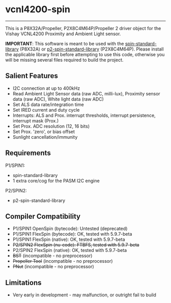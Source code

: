 # vcnl4200-spin
---------------

This is a P8X32A/Propeller, P2X8C4M64P/Propeller 2 driver object for the Vishay VCNL4200 Proximity and Ambient Light sensor.

**IMPORTANT**: This software is meant to be used with the [spin-standard-library](https://github.com/avsa242/spin-standard-library) (P8X32A) or [p2-spin-standard-library](https://github.com/avsa242/p2-spin-standard-library) (P2X8C4M64P). Please install the applicable library first before attempting to use this code, otherwise you will be missing several files required to build the project.

## Salient Features

* I2C connection at up to 400kHz
* Read Ambient Light Sensor data (raw ADC, milli-lux), Proximity sensor data (raw ADC), White light data (raw ADC)
* Set ALS data rate/integration time
* Set IRED current and duty cycle
* Interrupts: ALS and Prox. interrupt thresholds, interrupt persistence, interrupt mask (Prox.)
* Set Prox. ADC resolution (12, 16 bits)
* Set Prox. 'zero', or bias offset
* Sunlight cancellation/immunity

## Requirements

P1/SPIN1:

* spin-standard-library
* 1 extra core/cog for the PASM I2C engine

P2/SPIN2:

* p2-spin-standard-library

## Compiler Compatibility

* P1/SPIN1 OpenSpin (bytecode): Untested (deprecated)
* P1/SPIN1 FlexSpin (bytecode): OK, tested with 5.9.7-beta
* P1/SPIN1 FlexSpin (native): OK, tested with 5.9.7-beta
* ~~P2/SPIN2 FlexSpin (nu-code): FTBFS, tested with 5.9.7-beta~~
* P2/SPIN2 FlexSpin (native): OK, tested with 5.9.7-beta
* ~~BST~~ (incompatible - no preprocessor)
* ~~Propeller Tool~~ (incompatible - no preprocessor)
* ~~PNut~~ (incompatible - no preprocessor)

## Limitations

* Very early in development - may malfunction, or outright fail to build
